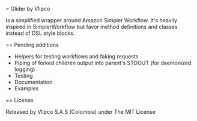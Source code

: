 = Glider by Vlipco

Is a simplified wrapper around Amazon Simpler Workflow. It's heavily inspired in SimplerWorkflow but favor method definitions and classes instead of DSL style blocks.

== Pending additions

* Helpers for testing workflows and faking requests
* Piping of forked children output into parent's STDOUT (for daemonized logging)
* Testing
* Documentation
* Examples

== License

Released by Vlipco S.A.S (Colombia) under The MIT License


